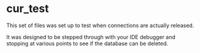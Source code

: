# cur_test

This set of files was set up to test when connections are actually released.

It was designed to be stepped through with your IDE debugger and stopping at various points to see if the database can be deleted.



